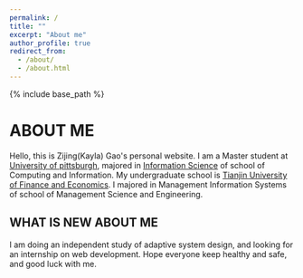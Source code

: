 ```yaml
---
permalink: /
title: ""
excerpt: "About me"
author_profile: true
redirect_from: 
  - /about/
  - /about.html
---
```

{% include base_path %}


ABOUT ME
======


Hello, this is Zijing(Kayla) Gao's personal website. I am a Master student at [University of pittsburgh](https://www.pitt.edu), majored in [Information Science](http://sci.pitt.edu/academics/masters/is/) of school of Computing and Information. My undergraduate school is [Tianjin University of Finance and Economics](http://www.tjufe.edu.cn). I majored in Management Information Systems of school of Management Science and Engineering.




WHAT IS NEW ABOUT ME
------


I am doing an independent study of adaptive system design, and looking for an internship on web development. Hope everyone keep healthy and safe, and good luck with me.
